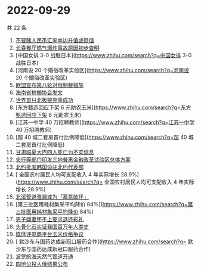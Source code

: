 # 2022-09-29

共 22 条

<!-- BEGIN ZHIHUSEARCH -->
<!-- 最后更新时间 Thu Sep 29 2022 19:07:52 GMT+0800 (China Standard Time) -->
1. [不要赌人民币汇率单边升值或贬值](https://www.zhihu.com/search?q=不要赌人民币汇率单边升值或贬值)
1. [长春餐厅燃气爆炸事故原因初步查明](https://www.zhihu.com/search?q=长春餐厅燃气爆炸事故原因初步查明)
1. [中国女排 3-0 战胜日本](https://www.zhihu.com/search?q=中国女排 3-0 战胜日本)
1. [河南设 20 个婚俗改革实验区](https://www.zhihu.com/search?q=河南设 20 个婚俗改革实验区)
1. [欧盟宣布第八轮对俄制裁措施](https://www.zhihu.com/search?q=欧盟宣布第八轮对俄制裁措施)
1. [海南省槟榔协会发文 ](https://www.zhihu.com/search?q=海南省槟榔协会发文 )
1. [世界首只北极狼克隆成功](https://www.zhihu.com/search?q=世界首只北极狼克隆成功)
1. [东方甄选回应下架 6 元助农玉米](https://www.zhihu.com/search?q=东方甄选回应下架 6 元助农玉米)
1. [江苏一中学 40 万招聘教师](https://www.zhihu.com/search?q=江苏一中学 40 万招聘教师)
1. [超 40 城二套房首付比例降低](https://www.zhihu.com/search?q=超 40 城二套房首付比例降低)
1. [甘肃临夏大巴四人死亡为不实信息](https://www.zhihu.com/search?q=甘肃临夏大巴四人死亡为不实信息)
1. [央行等部门印发三地普惠金融改革试验区总体方案](https://www.zhihu.com/search?q=央行等部门印发三地普惠金融改革试验区总体方案)
1. [北约批准韩国设驻北约代表部](https://www.zhihu.com/search?q=北约批准韩国设驻北约代表部)
1. [	全国农村居民人均可支配收入 4 年实际增长 28.9%](https://www.zhihu.com/search?q=	全国农村居民人均可支配收入 4 年实际增长 28.9%)
1. [北溪管道泄漏或为「蓄意破坏」](https://www.zhihu.com/search?q=北溪管道泄漏或为「蓄意破坏」)
1. [第三批医用耗材集采平均降价 84%](https://www.zhihu.com/search?q=第三批医用耗材集采平均降价 84%)
1. [男子嫌妻怀不上要求退还彩礼](https://www.zhihu.com/search?q=男子嫌妻怀不上要求退还彩礼)
1. [头骨化石实证我国百万年人类史](https://www.zhihu.com/search?q=头骨化石实证我国百万年人类史)
1. [媒体评电商平台玉米价格争议](https://www.zhihu.com/search?q=媒体评电商平台玉米价格争议)
1. [	默沙东与国药达成新冠口服药合作](https://www.zhihu.com/search?q=	默沙东与国药达成新冠口服药合作)
1. [波罗的海天然气管道开通](https://www.zhihu.com/search?q=波罗的海天然气管道开通)
1. [四地公投入俄结果公布](https://www.zhihu.com/search?q=四地公投入俄结果公布)
<!-- END ZHIHUSEARCH -->
